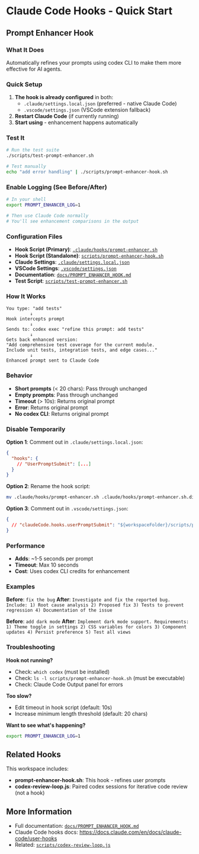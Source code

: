 # Claude Code Hooks - Quick Start

## Prompt Enhancer Hook

### What It Does
Automatically refines your prompts using codex CLI to make them more effective for AI agents.

### Quick Setup

1. **The hook is already configured** in both:
   - `.claude/settings.local.json` (preferred - native Claude Code)
   - `.vscode/settings.json` (VSCode extension fallback)
2. **Restart Claude Code** (if currently running)
3. **Start using** - enhancement happens automatically

### Test It

```bash
# Run the test suite
./scripts/test-prompt-enhancer.sh

# Test manually
echo "add error handling" | ./scripts/prompt-enhancer-hook.sh
```

### Enable Logging (See Before/After)

```bash
# In your shell
export PROMPT_ENHANCER_LOG=1

# Then use Claude Code normally
# You'll see enhancement comparisons in the output
```

### Configuration Files

- **Hook Script (Primary)**: [`.claude/hooks/prompt-enhancer.sh`](../.claude/hooks/prompt-enhancer.sh)
- **Hook Script (Standalone)**: [`scripts/prompt-enhancer-hook.sh`](../scripts/prompt-enhancer-hook.sh)
- **Claude Settings**: [`.claude/settings.local.json`](../.claude/settings.local.json)
- **VSCode Settings**: [`.vscode/settings.json`](../.vscode/settings.json)
- **Documentation**: [`docs/PROMPT_ENHANCER_HOOK.md`](./PROMPT_ENHANCER_HOOK.md)
- **Test Script**: [`scripts/test-prompt-enhancer.sh`](../scripts/test-prompt-enhancer.sh)

### How It Works

```
You type: "add tests"
         ↓
Hook intercepts prompt
         ↓
Sends to: codex exec "refine this prompt: add tests"
         ↓
Gets back enhanced version:
"Add comprehensive test coverage for the current module.
Include unit tests, integration tests, and edge cases..."
         ↓
Enhanced prompt sent to Claude Code
```

### Behavior

- **Short prompts** (< 20 chars): Pass through unchanged
- **Empty prompts**: Pass through unchanged
- **Timeout** (> 10s): Returns original prompt
- **Error**: Returns original prompt
- **No codex CLI**: Returns original prompt

### Disable Temporarily

**Option 1**: Comment out in `.claude/settings.local.json`:
```json
{
  "hooks": {
    // "UserPromptSubmit": [...]
  }
}
```

**Option 2**: Rename the hook script:
```bash
mv .claude/hooks/prompt-enhancer.sh .claude/hooks/prompt-enhancer.sh.disabled
```

**Option 3**: Comment out in `.vscode/settings.json`:
```json
{
  // "claudeCode.hooks.userPromptSubmit": "${workspaceFolder}/scripts/prompt-enhancer-hook.sh"
}
```

### Performance

- **Adds**: ~1-5 seconds per prompt
- **Timeout**: Max 10 seconds
- **Cost**: Uses codex CLI credits for enhancement

### Examples

**Before**: `fix the bug`
**After**: `Investigate and fix the reported bug. Include: 1) Root cause analysis 2) Proposed fix 3) Tests to prevent regression 4) Documentation of the issue`

**Before**: `add dark mode`
**After**: `Implement dark mode support. Requirements: 1) Theme toggle in settings 2) CSS variables for colors 3) Component updates 4) Persist preference 5) Test all views`

### Troubleshooting

**Hook not running?**
- Check: `which codex` (must be installed)
- Check: `ls -l scripts/prompt-enhancer-hook.sh` (must be executable)
- Check: Claude Code Output panel for errors

**Too slow?**
- Edit timeout in hook script (default: 10s)
- Increase minimum length threshold (default: 20 chars)

**Want to see what's happening?**
```bash
export PROMPT_ENHANCER_LOG=1
```

## Related Hooks

This workspace includes:
- **prompt-enhancer-hook.sh**: This hook - refines user prompts
- **codex-review-loop.js**: Paired codex sessions for iterative code review (not a hook)

## More Information

- Full documentation: [`docs/PROMPT_ENHANCER_HOOK.md`](./PROMPT_ENHANCER_HOOK.md)
- Claude Code hooks docs: https://docs.claude.com/en/docs/claude-code/user-hooks
- Related: [`scripts/codex-review-loop.js`](../scripts/codex-review-loop.js)
